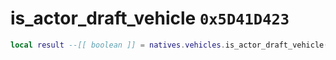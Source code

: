 # is_actor_draft_vehicle `0x5D41D423`

```lua
local result --[[ boolean ]] = natives.vehicles.is_actor_draft_vehicle(_actor --[[ integer ]])
```